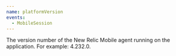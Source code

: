 ```yaml
---
name: platformVersion
events:
  - MobileSession
---
```


The version number of the New Relic Mobile agent running on the application. For example: 4.232.0.